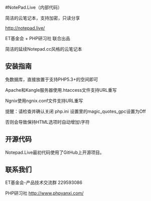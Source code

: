 #NotePad.Live（内部代码） 

简洁的云笔记本，支持加密，只读分享

http://notepad.live/

ET基金会 + PHP研习社 联合出品

简洁的延续Notepad.cc风格的云笔记本



安装指南
-------
免数据库，直接放置于支持PHP5.3+的空间即可

Apache和Kangle服务器使用.htaccess文件支持URL重写

Ngnix使用ngnix.conf文件支持URL重写

提醒：请检查并确认关闭 php.ini 设置里的magic_quotes_gpc设置为Off

否则会导致保持HTML选项时自动增加\字符 


开源代码
--------
Notepad.Live最初代码使用了GitHub上开源项目。


联系我们
--------

ET基金会-产品技术交流群 229593086

PHP研习社 http://www.phpyanxi.com/


